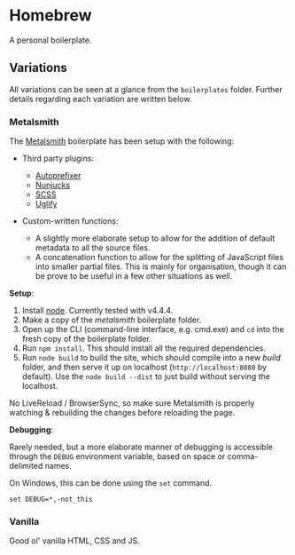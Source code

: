 # Homebrew

A personal boilerplate.

## Variations

All variations can be seen at a glance from the `boilerplates` folder. Further details regarding each variation are written below.

### Metalsmith

The [Metalsmith](http://metalsmith.io) boilerplate has been setup with the following:

- Third party plugins:
    - [Autoprefixer](https://github.com/postcss/autoprefixer)
    - [Nunjucks](https://mozilla.github.io/nunjucks/)
    - [SCSS](http://sass-lang.com/)
    - [Uglify](https://github.com/ksmithut/metalsmith-uglify)

- Custom-written functions:
    - A slightly more elaborate setup to allow for the addition of default metadata to all the source files.
    - A concatenation function to allow for the splitting of JavaScript files into smaller partial files. This is mainly for organisation, though it can be prove to be useful in a few other situations as well.

**Setup**:

1. Install [node](http://nodejs.org). Currently tested with v4.4.4.
2. Make a copy of the *metalsmith* boilerplate folder.
3. Open up the CLI (command-line interface, e.g. cmd.exe) and `cd` into the fresh copy of the boilerplate folder.
4. Run `npm install`. This should install all the required dependencies.
5. Run `node build` to build the site, which should compile into a new *build* folder, and then serve it up on localhost (`http://localhost:8080` by default). Use the `node build --dist` to just build without serving the localhost.

No LiveReload / BrowserSync, so make sure Metalsmith is properly watching & rebuilding the changes before reloading the page.

**Debugging**:

Rarely needed, but a more elaborate manner of debugging is accessible through the `DEBUG` environment variable, based on space or comma-delimited names.

On Windows, this can be done using the `set` command.

	set DEBUG=*,-not_this

### Vanilla

Good ol' vanilla HTML, CSS and JS.